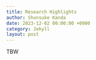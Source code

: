 ```yaml
---
title: Research Highlights
author: Shunsuke Kanda
date: 2023-12-02 00:00:00 +0900
category: Jekyll
layout: post
---
```


TBW
